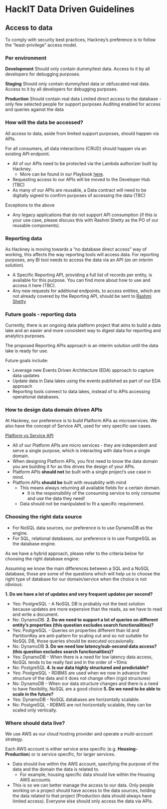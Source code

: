 # HackIT Data Driven Guidelines

## Access to data
To comply with security best practices, Hackney’s preference is to follow the “least-privilege” access model.


### Per environment
**Development**
Should only contain dummy/test data.
Access to it by all developers for debugging purposes.

**Staging**
Should only contain dummy/test data or obfuscated real data.
Access to it by all developers for debugging purposes.

**Production**
Should contain real data
Limited direct access to the database - only few selected people for support purposes
Auditing enabled for access and queries against the data

### How will the data be accessed?
All access to data, aside from limited support purposes, should happen via APIs.

For all consumers, all data interactions (CRUD) should happen via an existing API endpoint.

- All of our APIs need to be protected via the Lambda authorizer built by Hackney.
    - More can be found in our Playbook [here](https://playbook.hackney.gov.uk/API-Playbook/lambda_authoriser).
- Requesting access to our APIs will be moved to the Developer Hub (TBC)
- As many of our APIs are reusable, a Data contract will need to be digitally signed to confirm purposes of accessing the data (TBC)

Exceptions to the above
- Any legacy applications that do not support API consumption (if this is your use case, please discuss this with Rashmi Shetty as the PO of our reusable components).

### Reporting data

As Hackney is moving towards a “no database direct access” way of working, this affects the way reporting tools will access data.
For reporting purposes, any BI tool needs to access the data via an API (*as an interim solution*).
- A Specific Reporting API, providing a full list of records per entity, is available for this purpose. You can find more about how to use and access it here (TBC).
- Any new requests for additional endpoints, to access entities, which are not already covered by the Reporting API, should be sent to [Rashmi Shetty](rashmi.shetty@hackney.gov.uk)

### Future goals - reporting data
Currently, there is an ongoing data platform project that aims to build a data lake and an easier and more consistent way to digest data for reporting and analytics purposes.

The proposed Reporting APIs approach is an interim solution until the data lake is ready for use.

Future goals include:
- Leverage new Events Driven Architecture (EDA) approach to capture data updates
- Update data in Data lakes using the events published as part of our EDA approach
- Reporting tools connect to data lakes, instead of to APIs accessing operational databases.

### How to design data domain driven APIs

At Hackney, our preference is to build Platform APis as microservices. We also have the concept of Service API, used for very specific use cases.

[Platform vs Service API](https://playbook.hackney.gov.uk/API-Playbook/platform_api_vs_service_api)

- All of our Platform APIs are micro services - they are independent and serve a single purpose, which is interacting with data from a single domain.
- When designing Platform APIs, you first need to know the data domain you are building it for as this drives the design of your APIs.
- Platform APIs **should not** be built with a single project’s use case in mind.
- Platform APIs **should be** built with reusability with mind
    - This means always returning all available fields for a certain domain.
        - It is the responsibility of the consuming service to only consume and use the data they need!
    - Data should not be manipulated to fit a specific requirement.

### Choosing the right data source
- For NoSQL data sources, our preference is to use DynamoDB as the engine.
- For SQL, relational databases, our preference is to use PostgreSQL as the database engine.

As we have a hybrid approach, please refer to the criteria below for choosing the right database engine:

Assuming we know the main differences  between a SQL and a NoSQL database, those are some of the questions which will help us to choose the right type of database for our domain/service when the choice is not obvious:

**1. Do we have  a lot of updates and very frequent updates per second?**
- Yes: PostgreSQL - A NoSQL DB is probably not the best solution because updates are more expensive than the reads, as we have to read and write a document.
- No: DynamoDB.
**2. Do we need to support a lot of queries on different entity’s properties (this question excludes search functionalities)?**
- Yes: PostgreSQL -  Queries on properties different  than Id and PartitionKey are anti-pattern for scaling out and so not suitable for NoSQL DB, those queries should be executed occasionally.
- No: DynamoDB
**3. Do we need low latency/sub-second data access? (this question excludes search functionalities)?**
- Yes: DynamoDB - When there is a need for low latency data access, NoSQL tends to be really fast and in the order of ~10ms
- No: PostgreSQL
**4. Is our data highly structured and predictable?**
- Yes: PostgreSQL - RDBMS are used when we now in advance the structure of the data and it does not change often (rigid structures)
- No: DynamoDB - When our data structure changes and there is a need to have flexibility, NoSQL are a good choice
**5. Do we need to be able to scale in the future?**
- Yes: DynamoDB - NoSQL databases are horizontally scalable.
- No: PostgreSQL - RDBMS are not horizontally scalable, they can be scaled only vertically.

### Where should data live?
We use AWS as our cloud hosting provider and operate a multi-account strategy.

Each AWS account is either service area specific (e.g. **Housing-Production**) or is service specific, for larger services.

- Data should live within the AWS account, specifying the purpose of the data and the domain the data is related to.
    - For example, housing specific data should live within the Housing AWS accounts.
- This is so we can better manage the access to our data. Only people working on a project should have access to the data sources, holding the data related to that project (Production data should always have limited access). Everyone else should only access the data via APIs.
